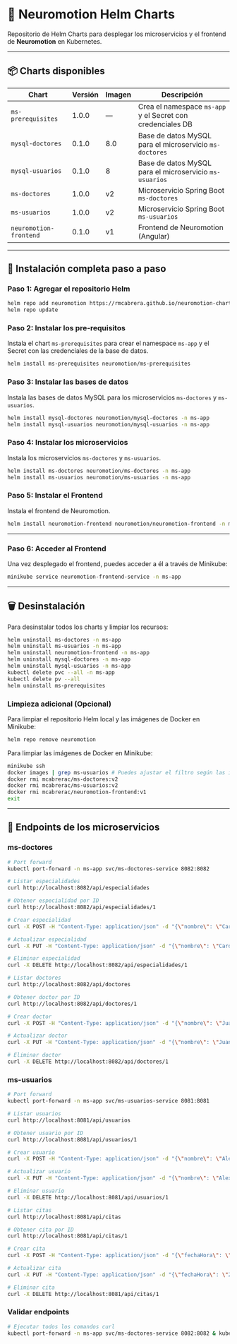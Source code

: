 # 🧠 Neuromotion Helm Charts

Repositorio de Helm Charts para desplegar los microservicios y el frontend de **Neuromotion** en Kubernetes.

---

## 📦 Charts disponibles

| Chart                   | Versión | Imagen | Descripción                                                  |
|-------------------------|---------|--------|--------------------------------------------------------------|
| `ms-prerequisites`      | 1.0.0   | —      | Crea el namespace `ms-app` y el Secret con credenciales DB   |
| `mysql-doctores`        | 0.1.0   | 8.0    | Base de datos MySQL para el microservicio `ms-doctores`      |
| `mysql-usuarios`        | 0.1.0   | 8      | Base de datos MySQL para el microservicio `ms-usuarios`      |
| `ms-doctores`           | 1.0.0   | v2     | Microservicio Spring Boot `ms-doctores`                      |
| `ms-usuarios`           | 1.0.0   | v2     | Microservicio Spring Boot `ms-usuarios`                      |
| `neuromotion-frontend`  | 0.1.0   | v1     | Frontend de Neuromotion (Angular)                            |

---

## 🚀 Instalación completa paso a paso

### Paso 1: Agregar el repositorio Helm

```bash
helm repo add neuromotion https://rmcabrera.github.io/neuromotion-charts/
helm repo update
```

### Paso 2: Instalar los pre-requisitos

Instala el chart `ms-prerequisites` para crear el namespace `ms-app` y el Secret con las credenciales de la base de datos.

```bash
helm install ms-prerequisites neuromotion/ms-prerequisites 
```

### Paso 3: Instalar las bases de datos

Instala las bases de datos MySQL para los microservicios `ms-doctores` y `ms-usuarios`.

```bash
helm install mysql-doctores neuromotion/mysql-doctores -n ms-app
helm install mysql-usuarios neuromotion/mysql-usuarios -n ms-app
```

### Paso 4: Instalar los microservicios

Instala los microservicios `ms-doctores` y `ms-usuarios`.

```bash
helm install ms-doctores neuromotion/ms-doctores -n ms-app
helm install ms-usuarios neuromotion/ms-usuarios -n ms-app
```

### Paso 5: Instalar el Frontend

Instala el frontend de Neuromotion.

```bash
helm install neuromotion-frontend neuromotion/neuromotion-frontend -n ms-app
```

---

### Paso 6: Acceder al Frontend

Una vez desplegado el frontend, puedes acceder a él a través de Minikube:

```bash
minikube service neuromotion-frontend-service -n ms-app
```

---

## 🗑️ Desinstalación

Para desinstalar todos los charts y limpiar los recursos:

```bash
helm uninstall ms-doctores -n ms-app
helm uninstall ms-usuarios -n ms-app
helm uninstall neuromotion-frontend -n ms-app
helm uninstall mysql-doctores -n ms-app
helm uninstall mysql-usuarios -n ms-app
kubectl delete pvc --all -n ms-app
kubectl delete pv --all
helm uninstall ms-prerequisites
```

### Limpieza adicional (Opcional)

Para limpiar el repositorio Helm local y las imágenes de Docker en Minikube:

```bash
helm repo remove neuromotion
```

Para limpiar las imágenes de Docker en Minikube:

```bash
minikube ssh
docker images | grep ms-usuarios # Puedes ajustar el filtro según las imágenes que quieras ver
docker rmi mcabrerac/ms-doctores:v2
docker rmi mcabrerac/ms-usuarios:v2
docker rmi mcabrerac/neuromotion-frontend:v1
exit
```

---

## 🧪 Endpoints de los microservicios

### ms-doctores

```bash
# Port forward
kubectl port-forward -n ms-app svc/ms-doctores-service 8082:8082

# Listar especialidades
curl http://localhost:8082/api/especialidades

# Obtener especialidad por ID
curl http://localhost:8082/api/especialidades/1

# Crear especialidad
curl -X POST -H "Content-Type: application/json" -d "{\"nombre\": \"Cardiología\"}" http://localhost:8082/api/especialidades

# Actualizar especialidad
curl -X PUT -H "Content-Type: application/json" -d "{\"nombre\": \"Cardiología Avanzada\"}" http://localhost:8082/api/especialidades/1

# Eliminar especialidad
curl -X DELETE http://localhost:8082/api/especialidades/1

# Listar doctores
curl http://localhost:8082/api/doctores

# Obtener doctor por ID
curl http://localhost:8082/api/doctores/1

# Crear doctor
curl -X POST -H "Content-Type: application/json" -d "{\"nombre\": \"Juan Perez\", \"licencia\": \"12345\", \"email\": \"juan@example.com\", \"especialidad\": {\"id\": 1}}" http://localhost:8082/api/doctores

# Actualizar doctor
curl -X PUT -H "Content-Type: application/json" -d "{\"nombre\": \"Juan Perez\", \"licencia\": \"12345\", \"email\": \"juan@example.com\", \"especialidad\": {\"id\": 1}}" http://localhost:8082/api/doctores/1

# Eliminar doctor
curl -X DELETE http://localhost:8082/api/doctores/1
```

### ms-usuarios

```bash
# Port forward
kubectl port-forward -n ms-app svc/ms-usuarios-service 8081:8081

# Listar usuarios
curl http://localhost:8081/api/usuarios

# Obtener usuario por ID
curl http://localhost:8081/api/usuarios/1

# Crear usuario
curl -X POST -H "Content-Type: application/json" -d "{\"nombre\": \"Alexander\", \"apellido\": \"Gonzales\", \"email\": \"as.dsas@neuromotion.pe\", \"telefono\": \"987654321\"}" http://localhost:8081/api/usuarios

# Actualizar usuario
curl -X PUT -H "Content-Type: application/json" -d "{\"nombre\": \"Alexander R.\", \"apellido\": \"Gonzales\", \"email\": \"agonzales@neuromotion.pe\", \"telefono\": \"987654321\"}" http://localhost:8081/api/usuarios/1

# Eliminar usuario
curl -X DELETE http://localhost:8081/api/usuarios/1

# Listar citas
curl http://localhost:8081/api/citas

# Obtener cita por ID
curl http://localhost:8081/api/citas/1

# Crear cita
curl -X POST -H "Content-Type: application/json" -d "{\"fechaHora\": \"2025-06-25T15:30:00\", \"usuarioId\": 1, \"doctorId\": 2, \"motivo\": \"Consulta de terapia cognitiva\"}" http://localhost:8081/api/citas

# Actualizar cita
curl -X PUT -H "Content-Type: application/json" -d "{\"fechaHora\": \"2025-06-26T16:00:00\", \"usuarioId\": 1, \"doctorId\": 2, \"motivo\": \"Seguimiento de terapia\"}" http://localhost:8081/api/citas/1

# Eliminar cita
curl -X DELETE http://localhost:8081/api/citas/1
```

### Validar endpoints

```bash
# Ejecutar todos los comandos curl
kubectl port-forward -n ms-app svc/ms-doctores-service 8082:8082 & kubectl port-forward -n ms-app svc/ms-usuarios-service 8081:8081 & sleep 10 & curl http://localhost:8082/api/especialidades & curl http://localhost:8081/api/usuarios
